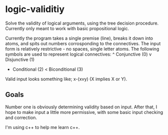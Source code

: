 # logic-validitiy

Solve the validity of logical arguments, using the tree decision procedure. Currently only meant to work with basic propositional logic.

Currently the program takes a single premise (line), breaks it down into atoms, and spits out numbers corrosponding to the connectives.
The input form is relatively restrictive - no spaces, single letter atoms. The following symbols are used to represent logical connectives:
^ Conjunctive (0)
v Disjunctive (1)
- Conditional (2) 
< Biconditional (3)

Valid input looks something like; x-(xvy)
(X implies X or Y).

## Goals

Number one is obviously determining validity based on input.
After that, I hope to make input a little more permissive, with some basic input checking and correction.

I'm using c++ to help me learn c++.
